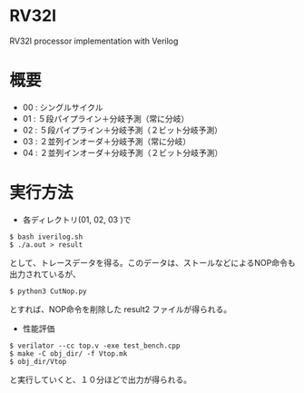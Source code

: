 # RV32I
RV32I processor implementation with Verilog

# 概要
+ 00 : シングルサイクル
+ 01 : ５段パイプライン＋分岐予測（常に分岐）
+ 02 : ５段パイプライン＋分岐予測（２ビット分岐予測）
+ 03 : ２並列インオーダ＋分岐予測（常に分岐）
+ 04 : ２並列インオーダ＋分岐予測（２ビット分岐予測）

# 実行方法
+ 各ディレクトリ(01, 02, 03 )で
```
$ bash iverilog.sh
$ ./a.out > result
```
として、トレースデータを得る。このデータは、ストールなどによるNOP命令も出力されているが、
```
$ python3 CutNop.py 
```
とすれば、NOP命令を削除した result2 ファイルが得られる。

+ 性能評価
```
$ verilator --cc top.v -exe test_bench.cpp
$ make -C obj_dir/ -f Vtop.mk
$ obj_dir/Vtop
```
と実行していくと、１０分ほどで出力が得られる。

